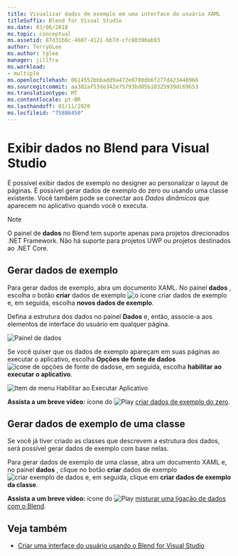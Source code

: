 ```yaml
---
title: Visualizar dados de exemplo em uma interface do usuário XAML
titleSuffix: Blend for Visual Studio
ms.date: 03/06/2018
ms.topic: conceptual
ms.assetid: 87d31b6c-4607-4121-bb7d-cfc80390ab93
author: TerryGLee
ms.author: tglee
manager: jillfra
ms.workload:
- multiple
ms.openlocfilehash: 0614552bbbadd9a472e0780db6f277d423446966
ms.sourcegitcommit: aa302af53de342e75793bd05b10325939dc69b53
ms.translationtype: MT
ms.contentlocale: pt-BR
ms.lasthandoff: 01/11/2020
ms.locfileid: "75886450"
---
```

# <a name="display-data-in-blend-for-visual-studio"></a>Exibir dados no Blend para Visual Studio

É possível exibir dados de exemplo no designer ao personalizar o layout de páginas. É possível gerar dados de exemplo do zero ou usando uma classe existente. Você também pode se conectar aos *Dados dinâmicos* que aparecem no aplicativo quando você o executa.

> [!NOTE]
> O painel de **dados** no Blend tem suporte apenas para projetos direcionados .NET Framework. Não há suporte para projetos UWP ou projetos destinados ao .NET Core. 

## <a name="generate-sample-data"></a>Gerar dados de exemplo

Para gerar dados de exemplo, abra um documento XAML. No painel **dados** , escolha o botão **criar** dados de exemplo ![o ícone criar dados de exemplo](../designers/media/30540d76-7256-43ce-b5d9-4b2edf3d339f.png) e, em seguida, escolha **novos dados de exemplo**.

Defina a estrutura dos dados no painel **Dados** e, então, associe-a aos elementos de interface do usuário em qualquer página.

![Painel de dados](../designers/media/496d7ebc-fe46-42f6-95a8-57b0e5be5d49.png)

Se você quiser que os dados de exemplo apareçam em suas páginas ao executar o aplicativo, escolha **Opções de fonte de dados** ![ícone de opções de fonte de dados](../designers/media/ae1fd260-4f84-420d-b196-45fde357d81d.png)e, em seguida, escolha **habilitar ao executar o aplicativo**.

![Item de menu Habilitar ao Executar Aplicativo](../designers/media/05d5356d-91bb-4e6b-b3f7-29b76852c4b3.png)

**Assista a um breve vídeo:** ícone do ![Play](../designers/media/bldadminconsoleinitialconfigicon.PNG) [criar dados de exemplo do zero](https://www.bing.com/videos/search?q=blend%20data&qs=n&form=QBVR&pq=blend%20data&sc=8-7&sp=-1&sk=#view=detail&mid=F8F2449A76956D480FD2F8F2449A76956D480FD2).

## <a name="generate-sample-data-from-a-class"></a>Gerar dados de exemplo de uma classe

Se você já tiver criado as classes que descrevem a estrutura dos dados, será possível gerar dados de exemplo com base nelas.

Para gerar dados de exemplo de uma classe, abra um documento XAML e, no painel **dados** , clique no botão **criar** dados de exemplo ![criar exemplo de dados](../designers/media/30540d76-7256-43ce-b5d9-4b2edf3d339f.png) e, em seguida, clique em **criar dados de exemplo da classe**.

**Assista a um breve vídeo:** ícone do ![Play](../designers/media/bldadminconsoleinitialconfigicon.PNG) [misturar uma ligação de dados com o Blend](https://www.youtube.com/watch?v=LSwPB6CAvjg).

## <a name="see-also"></a>Veja também

- [Criar uma interface do usuário usando o Blend for Visual Studio](../xaml-tools/creating-a-ui-by-using-blend-for-visual-studio.md)
